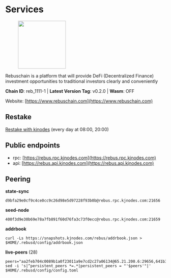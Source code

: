 # Services

<figure><img src="https://raw.githubusercontent.com/kj89/testnet_manuals/main/pingpub/logos/rebus.png" width="150" alt=""><figcaption></figcaption></figure>

Rebuschain is a platform that will provide DeFi (Decentralized Finance)  investment opportunities to traditional investors clearly and conveniently

**Chain ID**: reb_1111-1 | **Latest Version Tag**: v0.2.0 | **Wasm**: OFF

Website: [https://www.rebuschain.com](https://www.rebuschain.com)

## Restake

[Restake with kjnodes](https://restake.app/rebus/rebusvaloper1vndzy8y55ylgpmmsc34uy8rm6kqlml6ffs9lrv) (every day at 08:00, 20:00)
## Public endpoints

* rpc: [https://rebus.rpc.kjnodes.com](https://rebus.rpc.kjnodes.com)
* api: [https://rebus.api.kjnodes.com](https://rebus.api.kjnodes.com)

## Peering

**state-sync**

```
d9bfa29e0cf9c4ce0cc9c26d98e5d97228f93b0b@rebus.rpc.kjnodes.com:21656
```

**seed-node**

```
400f3d9e30b69e78a7fb891f60d76fa3c73f0ecc@rebus.rpc.kjnodes.com:21659
```

**addrbook**
```
curl -Ls https://snapshots.kjnodes.com/rebus/addrbook.json > $HOME/.rebusd/config/addrbook.json
```

**live-peers** (28)
```
peers="aa2feb704c0089b1a0f23011a9e7cd2c27a06134@65.21.200.6:29656,641b33b0e909630868133820605edf2b4ba4969a@65.109.49.109:26656,e056318da91e77585f496333040e00e12f6941d1@51.83.97.166:26656,afdd27b58e851dcbb8c98c0e3191a0d8bfbcd3ae@65.108.41.252:26656,a3d975c913570ad217d9a3de01a8616ad5ce20f8@142.132.128.137:26656,ea5e7a6b9a5c18c6455e7a8c583c129c5821a452@51.178.80.111:26656,09d22b9fc1b07f3e2f64b685ab6f28130bc2edd2@51.89.7.185:26637,1fe32d8f09b8715b1e626da17b3ecfe26623b371@176.9.22.117:27656,1749a8f0aa533fc92c1212366c22c0993fbb1545@51.178.47.116:26656,ab6a4ae2857ac05fa8f45b03871fa3945193fc61@46.4.81.204:35656,2f6b34ad97c4827dace87436f0299cf89fe0c056@136.243.95.80:46656,235a2754b94c86a85ba645119151ee55d6971554@213.239.216.252:26656,f4ad005ee8ec25508c498294e9e83d81b188ea49@185.248.24.16:21656,92245ff5c7a4b293d2f0c7f9afca0ddad2e0fb52@65.108.244.178:26656,ce38728ac38ebbb4a72d496d42f8e9030af441d7@162.19.137.25:26656,d9bfa29e0cf9c4ce0cc9c26d98e5d97228f93b0b@65.109.88.38:21656,75c5365e8da9a4caa908a195ffa3fdc1e6432019@65.108.232.248:26756,b570827e4397512e077028ea7121d3e19eb25bab@85.10.200.221:26656,bb2a7dc81b9bd0e017409a2bbb71b12bb899e743@178.63.22.117:26656,5a13200e67f6cb5385d9d8f8c68a7b5e62f8cd54@188.34.176.96:26656,9d17d1c5b5d3b8c9e7ffab264b45b5dd979116f3@65.109.24.188:26656,34e3178b6e0f25451fd690c15fc199d5a9bdfb9b@15.204.197.11:26656,12703ce9efe6c1171c193dae2e2041a2be610852@65.108.44.149:29656,6d8c83cc702365363b829a14efdd414401da369b@23.88.69.167:27565,b8137c688096d1abcf56942d335d061f212e6629@62.212.65.138:34656,237bfc05da5f8cabee00f148995333f37186d232@164.68.121.101:26656,f2483e5af4cb1fab55e4f6422627c0365f45b5dd@194.163.188.252:26656,b8ed7daa4e2966f6c160915600d7dadf7e3ef61e@62.171.142.94:26156"
sed -i 's|^persistent_peers *=.*|persistent_peers = "'$peers'"|' $HOME/.rebusd/config/config.toml
```
